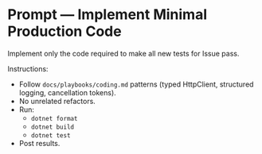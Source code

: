 # Prompt — Implement Minimal Production Code

Implement only the code required to make all new tests for Issue <number> pass.

Instructions:
- Follow `docs/playbooks/coding.md` patterns (typed HttpClient, structured logging, cancellation tokens).
- No unrelated refactors.
- Run:
  - `dotnet format`
  - `dotnet build`
  - `dotnet test`
- Post results.
